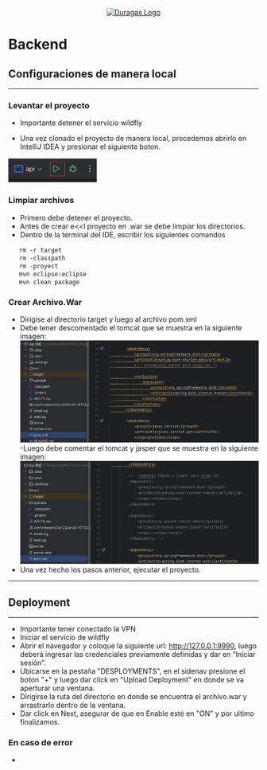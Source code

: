 <p align="center"><a href="#" target="_blank"><img src="https://duragaspromo.com/img/logo.png" width="400" alt="Duragas Logo"></a></p>

 
# Backend

## Configuraciones de manera local
---
### Levantar el proyecto
- Importante detener el servicio wildfly

- Una vez clonado el proyecto de manera local, procedemos abrirlo en IntelliJ IDEA y presionar el siguiente boton.

![alt text](./src/img/image-1.png)

### Limpiar archivos
- Primero debe detener el proyecto.
- Antes de crear e<<l proyecto en .war se debe limpiar los directorios.
- Dentro de la terminal del IDE, escribir los siguientes comandos 
```
   rm -r target
   rm -classpath
   rm -proyect
   mvn eclipse:eclipse
   mvn clean package
```


### Crear Archivo.War
 - Dirigise al directorio target y luego al archivo pom.xml
 - Debe tener descomentado el tomcat que se muestra en la siguiente imagen:
![alt text](./src/img/pom.png)
 -Luego debe comentar el tomcat y jasper que se muestra en la siguiente imagen:
![alt text](./src/img/pom.xml.png)
- Una vez hecho los pasos anterior, ejecutar el proyecto.


---
## Deployment 
---
- Importante tener conectado la VPN
- Iniciar el servicio de wildfly
- Abrir el navegador y coloque la siguiente url: http://127.0.0.1:9990, luego deberá ingresar las credenciales previamente definidas y dar en “Iniciar sesión”.
- Ubicarse en la pestaña "DESPLOYMENTS", en el sidenav presione el boton "+" y luego dar click en "Upload Deployment" en donde se va aperturar una ventana.
- Dirigirse la ruta del directorio en donde se encuentra el archivo.war y arrastrarlo dentro de la ventana.
- Dar click en Next, asegurar de que en Enable esté en "ON" y por ultimo finalizamos.

### En caso de error 
- 

